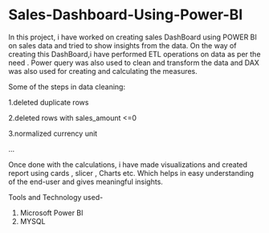 # Sales-Dashboard-Using-Power-BI

In this project, i have worked on creating sales DashBoard using POWER BI on sales data and tried to show insights from the data. On the way of creating this DashBoard,i have performed ETL operations on data as per the need . Power query was also used to clean and transform the data and DAX was also used for creating and calculating the measures.

Some of the steps in data cleaning:

1.deleted duplicate rows

2.deleted rows with sales_amount <=0

3.normalized currency unit

...

Once done with the calculations, i have made visualizations and created report using cards , slicer , Charts etc.
Which helps in easy understanding of the end-user and gives meaningful insights.

Tools and Technology used-
1. Microsoft Power BI
2. MYSQL
